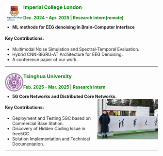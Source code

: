 ### <img src="./static/assets/img/ic.png"  alt="IC" align='left' width=60 /> <span style="color: green;">**Imperial College London**</span>
<span style="color: green;">**Dec. 2024 – Apr. 2025 | Research Intern(remote)**</span>  

- **ML methods for EEG denoising in Brain-Computer Interface**

#### Key Contributions:  
- Multimodal Noise Simulation and Spectral-Temporal Evaluation. 
- Hybrid CNN-BiGRU-AT Architecture for EEG Denoising.  
- A conference paper of our work. 

---

### <img src="./static/assets/img/thu.png"  alt="thu" align='left' width=60 /> <span style="color: green;">**Tsinghua University**</span>  
<span style="color: green;">**Feb. 2025 – Mar. 2025 | Research Intern**</span>  

- **5G Core Networks and Distributed Core Networks.**<img src="./static/assets/img/meinthu.png"  alt="thu" align='Right' width=200 /> 

#### Key Contributions:  
- Deployment and Testing 5GC based on Commercial Base Station.
- Discovery of Hidden Coding Issue in free5GC.  
- Solution Implementation and Technical Documentation.  

---
